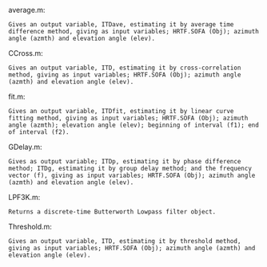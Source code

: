 average.m:

    Gives an output variable, ITDave, estimating it by average time difference method, giving as input variables; HRTF.SOFA (Obj); azimuth angle (azmth) and elevation angle (elev).

CCross.m:

    Gives an output variable, ITD, estimating it by cross-correlation method, giving as input variables; HRTF.SOFA (Obj); azimuth angle (azmth) and elevation angle (elev).

fit.m:

    Gives an output variable, ITDfit, estimating it by linear curve fitting method, giving as input variables; HRTF.SOFA (Obj); azimuth angle (azmth); elevation angle (elev); beginning of interval (f1); end of interval (f2).

GDelay.m:

    Gives as output variable; ITDp, estimating it by phase difference method; ITDg, estimating it by group delay method; and the frequency vector (f), giving as input variables; HRTF.SOFA (Obj); azimuth angle (azmth) and elevation angle (elev).

LPF3K.m:

    Returns a discrete-time Butterworth Lowpass filter object.

Threshold.m:

    Gives an output variable, ITD, estimating it by threshold method, giving as input variables; HRTF.SOFA (Obj); azimuth angle (azmth) and elevation angle (elev).  
